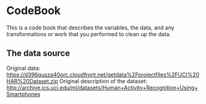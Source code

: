 # CodeBook
This is a code book that describes the variables, the data, and any transformations or work that you performed to clean up the data.

## The data source

Original data:
https://d396qusza40orc.cloudfront.net/getdata%2Fprojectfiles%2FUCI%20HAR%20Dataset.zip
Original description of the dataset:
http://archive.ics.uci.edu/ml/datasets/Human+Activity+Recognition+Using+Smartphones

